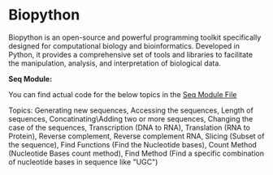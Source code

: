 # Biopython
Biopython is an open-source and powerful programming toolkit specifically designed for computational biology and bioinformatics. Developed in Python, it provides a comprehensive set of tools and libraries to facilitate the manipulation, analysis, and interpretation of biological data.

**Seq Module:**

You can find actual code for the below topics in the [Seq Module File](https://github.com/usamapakhtar/biopython/blob/main/Seq_module.py)

Topics: Generating new sequences, Accessing the sequences, Length of sequences, Concatinating\Adding two or more sequences,
Changing the case of the sequences, Transcription (DNA to RNA), Translation (RNA to Protein), Reverse complement, Reverse complement RNA, Slicing (Subset of the sequence), Find Functions (Find the Nucleotide bases), Count Method (Nucleotide Bases count method), Find Method (Find a specific combination of nucleotide bases in sequence like "UGC")




